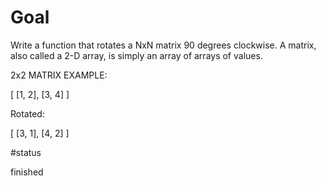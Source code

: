 # Goal

Write a function that rotates a NxN matrix 90 degrees clockwise.
A matrix, also called a 2-D array, is simply an array of arrays of values.

2x2 MATRIX EXAMPLE:

[ [1, 2],
[3, 4] ]

Rotated:

[ [3, 1],
[4, 2] ]

#status

finished